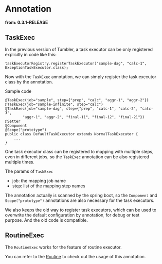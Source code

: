 # Annotation

**from: 0.3.1-RELEASE**

## TaskExec

In the previous version of Tumbler, a task executor can be only registered explicitly in code like this:
```
taskExecutorRegistry.registerTaskExecutor("sample-dag", "calc-1", ExceptionTaskExecutor.class);
```

Now with the `TaskExec` annotation, we can simply register the task executor class by the annotation.

Sample code
```
@TaskExec(job="sample", step={"prep", "calc", "aggr-1", "aggr-2"})
@TaskExec(job="sample-infinite", step="calc")
@TaskExec(job="sample-dag", step={"prep", "calc-1", "calc-2", "calc-3",
        "aggr-1", "aggr-2", "final-11", "final-12", "final-21"})
@Setter
@Component
@Scope("prototype")
public class DefaultTaskExecutor extends NormalTaskExecutor {
	...
}
```

One task executor class can be registered to mapping with multiple steps, even in different jobs, so the `TaskExec` annotation can be also registered multiple times.

The params of `TaskExec`
- job: the mapping job name
- step: list of the mapping step names

The annotation actually is scanned by the spring boot, so the `Component` and `Scope("prototype")` annotations are also necessary for the task executors.

We also keeps the old way to register task executors, which can be used to overwrite the default configuration by annotation, for debug or test purpose. And the old code is compatible.

## RoutineExec

The `RoutineExec` works for the feature of routine executor.

You can refer to the [Routine](Routine.md) to check out the usage of this annotation.